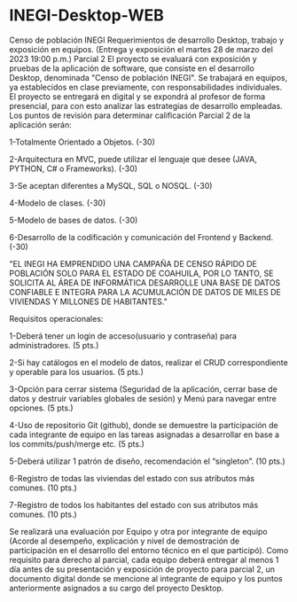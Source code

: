 # INEGI-Desktop-WEB

Censo de población INEGI Requerimientos de desarrollo Desktop, trabajo y exposición en equipos. (Entrega y exposición el martes 28 de marzo del 2023 19:00 p.m.) Parcial 2 El proyecto se evaluará con exposición y pruebas de la aplicación de software, que consiste en el desarrollo Desktop, denominada "Censo de población INEGI". Se trabajará en equipos, ya establecidos en clase previamente, con responsabilidades individuales. El proyecto se entregará en digital y se expondrá al profesor de forma presencial, para con esto analizar las estrategias de desarrollo empleadas. Los puntos de revisión para determinar calificación Parcial 2 de la aplicación serán:

1-Totalmente Orientado a Objetos. (-30)


2-Arquitectura en MVC, puede utilizar el lenguaje que desee (JAVA, PYTHON, C# o Frameworks). (-30)


3-Se aceptan diferentes a MySQL, SQL o NOSQL. (-30)


4-Modelo de clases. (-30)


5-Modelo de bases de datos. (-30)


6-Desarrollo de la codificación y comunicación del Frontend y Backend. (-30)

"EL INEGI HA EMPRENDIDO UNA CAMPAÑA DE CENSO RÁPIDO DE POBLACIÓN SOLO PARA EL ESTADO DE COAHUILA, POR LO TANTO, SE SOLICITA AL ÁREA DE INFORMÁTICA DESARROLLE UNA BASE DE DATOS CONFIABLE E INTEGRA PARA LA ACUMULACIÓN DE DATOS DE MILES DE VIVIENDAS Y MILLONES DE HABITANTES."

Requisitos operacionales:

1-Deberá tener un login de acceso(usuario y contraseña) para administradores. (5 pts.)

2-Si hay catálogos en el modelo de datos, realizar el CRUD correspondiente y operable para los usuarios. (5 pts.)

3-Opción para cerrar sistema (Seguridad de la aplicación, cerrar base de datos y destruir variables globales de sesión) y Menú para navegar entre opciones. (5 pts.)

4-Uso de repositorio Git (github), donde se demuestre la participación de cada integrante de equipo en las tareas asignadas a desarrollar en base a los commits/push/merge etc. (5 pts.)

5-Deberá utilizar 1 patrón de diseño, recomendación el “singleton”. (10 pts.)

6-Registro de todas las viviendas del estado con sus atributos más comunes. (10 pts.)

7-Registro de todos los habitantes del estado con sus atributos más comunes. (10 pts.)

Se realizará una evaluación por Equipo y otra por integrante de equipo (Acorde al desempeño, explicación y nivel de demostración de participación en el desarrollo del entorno técnico en el que participó). Como requisito para derecho al parcial, cada equipo deberá entregar al menos 1 día antes de su presentación y exposición de proyecto para parcial 2, un documento digital donde se mencione al integrante de equipo y los puntos anteriormente asignados a su cargo del proyecto Desktop.
